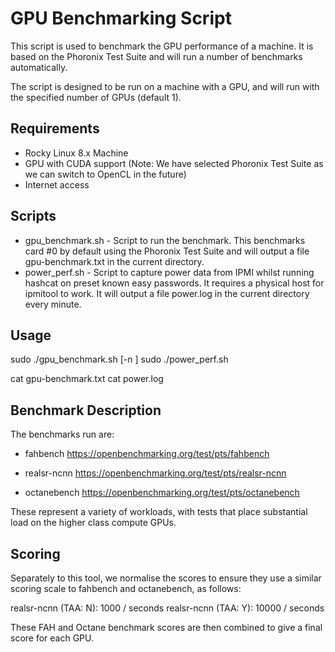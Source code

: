GPU Benchmarking Script
=======================

This script is used to benchmark the GPU performance of a machine. It is
based on the Phoronix Test Suite and will run a number of benchmarks automatically.

The script is designed to be run on a machine with a GPU, and will
run with the specified number of GPUs (default 1).

Requirements
------------

- Rocky Linux 8.x Machine
- GPU with CUDA support  (Note: We have selected Phoronix Test Suite as we can switch to OpenCL in the future)
- Internet access

Scripts
-------

- gpu_benchmark.sh - Script to run the benchmark. This benchmarks card #0 by default using the Phoronix Test Suite and will output a file gpu-benchmark.txt in the current directory.
- power_perf.sh - Script to capture power data from IPMI whilst running hashcat on preset known easy passwords. It requires a physical host for ipmitool to work. It will output a file power.log in the current directory every minute.

Usage
-----
sudo ./gpu_benchmark.sh [-n <number of test iterations>]
sudo ./power_perf.sh

cat gpu-benchmark.txt
cat power.log

Benchmark Description
---------------------

The benchmarks run are:

- fahbench https://openbenchmarking.org/test/pts/fahbench

- realsr-ncnn https://openbenchmarking.org/test/pts/realsr-ncnn

- octanebench https://openbenchmarking.org/test/pts/octanebench

These represent a variety of workloads, with tests that place substantial load on the higher class compute GPUs.

Scoring
-------

Separately to this tool, we normalise the scores to ensure they use a similar scoring scale to fahbench and octanebench, as follows:

realsr-ncnn (TAA: N): 1000 / seconds
realsr-ncnn (TAA: Y): 10000 / seconds

These FAH and Octane benchmark scores are then combined to give a final score for each GPU.
